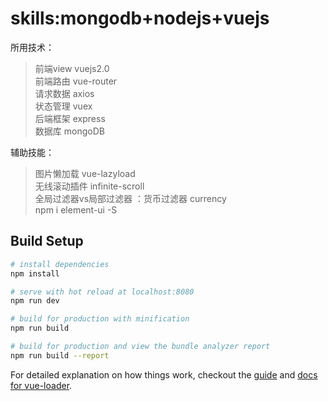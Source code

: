 # skills:mongodb+nodejs+vuejs

所用技术：
> 前端view vuejs2.0  
> 前端路由 vue-router  
> 请求数据 axios  
> 状态管理 vuex  
> 后端框架 express  
> 数据库  mongoDB 
 
辅助技能：
> 图片懒加载 vue-lazyload  
> 无线滚动插件 infinite-scroll  
> 全局过滤器vs局部过滤器 ：货币过滤器 currency  
> npm i element-ui -S  


## Build Setup

``` bash
# install dependencies
npm install

# serve with hot reload at localhost:8080
npm run dev

# build for production with minification
npm run build

# build for production and view the bundle analyzer report
npm run build --report
```

For detailed explanation on how things work, checkout the [guide](http://vuejs-templates.github.io/webpack/) and [docs for vue-loader](http://vuejs.github.io/vue-loader).
